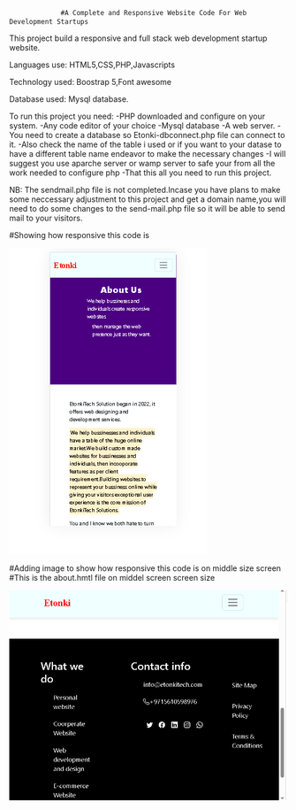                  #A Complete and Responsive Website Code For Web Development Startups

This project build a responsive and full stack web development startup website.

Languages use:
HTML5,CSS,PHP,Javascripts

Technology used:
Boostrap 5,Font awesome

Database used:
Mysql database.

To run this project you need:
-PHP downloaded and configure on your system.
-Any code editor of your choice
-Mysql database
-A web server.
-You need to create a database so Etonki-dbconnect.php file can connect to it.
-Also check the name of the table i used or if you want to your datase to have a
different table name endeavor to make the necessary changes
-I will suggest you use aparche server or wamp server to safe your from all the work
needed to configure php
-That this all you need to run this project.

NB:
The sendmail.php file is not completed.Incase you have plans to make some neccessary
adjustment to this project and get a domain name,you will need to do some changes to
the send-mail.php file so it will be able to send mail to your visitors.

#Showing how responsive this code is

![Alt text](image.png)

 #Adding image to show how responsive this code is on middle size screen
 #This is the about.hmtl file on middel screen screen size

                 
![Alt text](image-2.png)